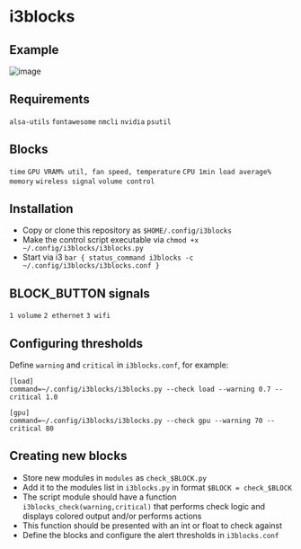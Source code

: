 # i3blocks

## Example
![image](https://github.com/mikeredev/i3blocks/assets/132297919/e029ff01-dd68-4b3c-8629-259a52da41d0)


## Requirements
`alsa-utils`
`fontawesome`
`nmcli`
`nvidia`
`psutil`

## Blocks
`time`
`GPU VRAM% util, fan speed, temperature`
`CPU 1min load average%`
`memory`
`wireless signal`
`volume control`

## Installation
- Copy or clone this repository as `$HOME/.config/i3blocks`
- Make the control script executable via `chmod +x ~/.config/i3blocks/i3blocks.py`
- Start via i3 `bar { status_command i3blocks -c ~/.config/i3blocks/i3blocks.conf }`

## BLOCK_BUTTON signals
`1 volume`
`2 ethernet`
`3 wifi`

## Configuring thresholds
Define `warning` and `critical` in `i3blocks.conf`, for example:
```
[load]
command=~/.config/i3blocks/i3blocks.py --check load --warning 0.7 --critical 1.0

[gpu]
command=~/.config/i3blocks/i3blocks.py --check gpu --warning 70 --critical 80
```

## Creating new blocks
- Store new modules in `modules` as `check_$BLOCK.py`
- Add it to the modules list in `i3blocks.py` in format `$BLOCK = check_$BLOCK`
- The script module should have a function `i3blocks_check(warning,critical)` that performs check logic and displays colored output and/or performs actions
- This function should be presented with an int or float to check against
- Define the blocks and configure the alert thresholds in `i3blocks.conf`
